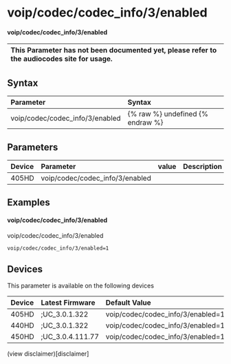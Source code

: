 ﻿---
description: voip/codec/codec_info/3/enabled
search:
    keywords: ['voip','codec','codec_info','3','enabled']
---

# voip/codec/codec_info/3/enabled

#### voip/codec/codec_info/3/enabled


| This Parameter has not been documented yet, please refer to the audiocodes site for usage.  |
| :--- |

## Syntax
| Parameter | Syntax |
| :--- | :--- |
|voip/codec/codec_info/3/enabled | {% raw %} undefined {% endraw %} |

## Parameters
|Device|Parameter|value|Description|
|:---|:---|:---|:---|
| 405HD | voip/codec/codec_info/3/enabled |  |  |

## Examples
#### voip/codec/codec_info/3/enabled

voip/codec/codec_info/3/enabled

```
voip/codec/codec_info/3/enabled=1
```

## Devices
This parameter is available on the following devices

| Device | Latest Firmware | Default Value |
|:---|:---|:---|
| 405HD | ;UC_3.0.1.322 | voip/codec/codec_info/3/enabled=1 
| 440HD | ;UC_3.0.1.322 | voip/codec/codec_info/3/enabled=1 
| 450HD | ;UC_3.0.4.111.77 | voip/codec/codec_info/3/enabled=1 

(view disclaimer)[disclaimer]

